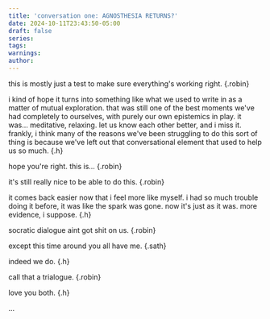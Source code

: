 ```yaml
---
title: 'conversation one: AGNOSTHESIA RETURNS?'
date: 2024-10-11T23:43:50-05:00
draft: false
series:
tags:
warnings:
author:
---
```


this is mostly just a test to make sure everything's working right.
{.robin}


i kind of hope it turns into something like what we used to write in as a matter of mutual exploration. that was still one of the best moments we've had completely to ourselves, with purely our own epistemics in play. it was... meditative, relaxing. let us know each other better, and i miss it. frankly, i think many of the reasons we've been struggling to do this sort of thing is because we've left out that conversational element that used to help us so much. 
{.h}

hope you're right. this is...
{.robin}

it's still really nice to be able to do this.
{.robin}

it comes back easier now that i feel more like myself. i had so much trouble doing it before, it was like the spark was gone. now it's just as it was. more evidence, i suppose.
{.h}

socratic dialogue aint got shit on us.
{.robin}

except this time around you all have me.
{.sath}

indeed we do.
{.h}

call that a trialogue.
{.robin}

love you both.
{.h}

...
